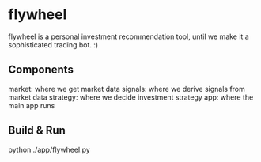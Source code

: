 # flywheel

flywheel is a personal investment recommendation tool, until we make it a sophisticated trading bot. :)

## Components
market: where we get market data
signals: where we derive signals from market data
strategy: where we decide investment strategy
app: where the main app runs

## Build & Run
python ./app/flywheel.py